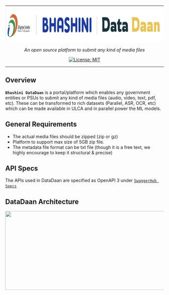 ***
<p align="center">
  <a href="http://20.193.156.27/"><img src="https://github.com/AI4Bharat/DMU-DataDaan/blob/master/docs/images/datadaan-logo.png" alt="Bhashini DataDaan" width="800" height="100"></a>
</p>

<p align="center">
    <em>An open source platform to submit any kind of media files</em>
</p>

<p align="center">
    <a href="https://opensource.org/licenses/MIT" target="_blank">
        <img src="https://img.shields.io/badge/License-MIT-green.svg" alt="License: MIT">
    </a>
</p>

***

## Overview
**`Bhashini DataDaan`** is a portal/platform which enables any government entities or PSUs to submit any kind of media files (audio, video, text, pdf, etc). These can be transformed to rich datasets (Parallel, ASR, OCR, etc) which can be made available in ULCA and in parallel power the ML models.


## General Requirements
* The actual media files should be zipped (zip or gz)
* Platform to support max size of 5GB zip file.
* The metadata file format can be txt file (though it is a free text, we highly encourage to keep it structural & precise)                                                                                            

## API Specs
The APIs used in DataDaan are specified as OpenAPI 3 under <a href="https://app.swaggerhub.com/apis/ulca/datadaan/1.0.0">`SwaggerHub Specs`</a>


## DataDaan Architecture
<p align="center">
  <img src="https://github.com/AI4Bharat/DMU-Datastore/blob/master/docs/images/datadaan-flow.png"  width="800" height="250">
</p>
